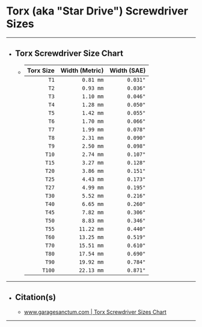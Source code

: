 <!-- https://github.com/mcavallo-git/Coding/blob/main/hardware/screws-screwdrivers/screwdriver-dimensions-sizes_torx-star-drive.md -->

# Torx (aka "Star Drive") Screwdriver Sizes

***

- ## Torx Screwdriver Size Chart
  - | Torx Size | Width (Metric) | Width (SAE) |
    | --------: | -------------: | ----------: |
    |      `T1` |      `0.81 mm` |    `0.031"` |
    |      `T2` |      `0.93 mm` |    `0.036"` |
    |      `T3` |      `1.10 mm` |    `0.046"` |
    |      `T4` |      `1.28 mm` |    `0.050"` |
    |      `T5` |      `1.42 mm` |    `0.055"` |
    |      `T6` |      `1.70 mm` |    `0.066"` |
    |      `T7` |      `1.99 mm` |    `0.078"` |
    |      `T8` |      `2.31 mm` |    `0.090"` |
    |      `T9` |      `2.50 mm` |    `0.098"` |
    |     `T10` |      `2.74 mm` |    `0.107"` |
    |     `T15` |      `3.27 mm` |    `0.128"` |
    |     `T20` |      `3.86 mm` |    `0.151"` |
    |     `T25` |      `4.43 mm` |    `0.173"` |
    |     `T27` |      `4.99 mm` |    `0.195"` |
    |     `T30` |      `5.52 mm` |    `0.216"` |
    |     `T40` |      `6.65 mm` |    `0.260"` |
    |     `T45` |      `7.82 mm` |    `0.306"` |
    |     `T50` |      `8.83 mm` |    `0.346"` |
    |     `T55` |     `11.22 mm` |    `0.440"` |
    |     `T60` |     `13.25 mm` |    `0.519"` |
    |     `T70` |     `15.51 mm` |    `0.610"` |
    |     `T80` |     `17.54 mm` |    `0.690"` |
    |     `T90` |     `19.92 mm` |    `0.784"` |
    |    `T100` |     `22.13 mm` |    `0.871"` |

***

- ## Citation(s)
  - [www.garagesanctum.com | Torx Screwdriver Sizes Chart](https://www.garagesanctum.com/size-chart/screwdriver-sizes-chart/#ftoc-heading-5)

***
